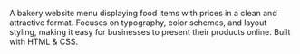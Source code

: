 A bakery website menu displaying food items with prices in a clean and attractive format. Focuses on typography, color schemes, and layout styling,
making it easy for businesses to present their products online. Built with HTML & CSS.
